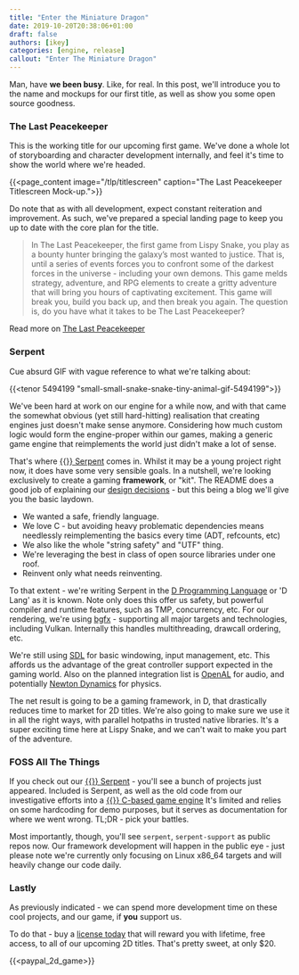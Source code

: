 ```yaml
---
title: "Enter the Miniature Dragon"
date: 2019-10-20T20:38:06+01:00
draft: false
authors: [ikey]
categories: [engine, release]
callout: "Enter The Miniature Dragon"
---
```


Man, have **we been busy**. Like, for real. In this post, we'll introduce
you to the name and mockups for our first title, as well as show you
some open source goodness.

### The Last Peacekeeper

This is the working title for our upcoming first game. We've done a whole lot
of storyboarding and character development internally, and feel it's time to
show the world where we're headed.

{{<page_content image="/tlp/titlescreen" caption="The Last Peacekeeper Titlescreen Mock-up.">}}

Do note that as with all development, expect constant reiteration and improvement.
As such, we've prepared a special landing page to keep you up to date with the
core plan for the title.

> In The Last Peacekeeper, the first game from Lispy Snake, you play as a bounty hunter bringing the galaxy’s most wanted to justice. That is, until a series of events forces you to confront some of the darkest forces in the universe - including your own demons. This game melds strategy, adventure, and RPG elements to create a gritty adventure that will bring you hours of captivating excitement. This game will break you, build you back up, and then break you again. The question is, do you have what it takes to be The Last Peacekeeper?

Read more on [The Last Peacekeeper](/the-last-peacekeeper)

### Serpent

Cue absurd GIF with vague reference to what we're talking about:

{{<tenor 5494199 "small-small-snake-snake-tiny-animal-gif-5494199">}}

We've been hard at work on our engine for a while now, and with that came the somewhat
obvious (yet still hard-hitting) realisation that creating engines just doesn't make
sense anymore. Considering how much custom logic would form the engine-proper within
our games, making a generic game engine that reimplements the world just didn't make
a lot of sense.

That's where [{{<fontawesome fab fa-github>}} Serpent](https://github.com/lispysnake/serpent) comes in.
Whilst it may be a young project right now, it does have some very sensible goals. In a nutshell, we're
looking exclusively to create a gaming **framework**, or "kit". The README does a good job of explaining
our [design decisions](https://github.com/lispysnake/serpent/blob/master/README.md) - but this being
a blog we'll give you the basic laydown.

 - We wanted a safe, friendly language.
 - We love C - but avoiding heavy problematic dependencies means needlessly reimplementing the basics every time (ADT, refcounts, etc)
 - We also like the whole "string safety" and "UTF" thing.
 - We're leveraging the best in class of open source libraries under one roof.
 - Reinvent only what needs reinventing.

To that extent - we're writing Serpent in the [D Programming Language](https://dlang.org/) or 'D Lang' as it is known.
Note only does this offer us safety, but powerful compiler and runtime features, such as TMP, concurrency, etc.
For our rendering, we're using [bgfx](https://github.com/bkaradzic/bgfx) - supporting all major targets and technologies,
including Vulkan. Internally this handles multithreading, drawcall ordering, etc.

We're still using [SDL](https://libsdl.org) for basic windowing, input management, etc. This affords us the advantage of
the great controller support expected in the gaming world. Also on the planned integration list is [OpenAL](https://www.openal.org/) for audio, and potentially [Newton Dynamics](http://newtondynamics.com/forum/newton.php) for physics.

The net result is going to be a gaming framework, in D, that drastically reduces time to market for 2D titles. We're also going to make
sure we use it in all the right ways, with parallel hotpaths in trusted native libraries. It's a super exciting time here at Lispy Snake,
and we can't wait to make you part of the adventure.

### FOSS All The Things

If you check out our [{{<fontawesome fab fa-github>}} Serpent](https://github.com/lispysnake) - you'll see a bunch of projects just appeared. Included is Serpent, as well as the old code from our
investigative efforts into a [{{<fontawesome fab fa-github>}} C-based game engine](https://github.com/lispysnake/lispysnake2d) It's limited and relies on some hardcoding for demo purposes, but it serves as
documentation for where we went wrong. TL;DR - pick your battles.

Most importantly, though, you'll see `serpent`, `serpent-support` as public repos now. Our framework development will happen in the
public eye - just please note we're currently only focusing on Linux x86_64 targets and will heavily change our code daily.

### Lastly

As previously indicated - we can spend more development time on these cool projects, and our game, if **you** support us.

To do that - buy a [license today](/the-game-raiser/) that will reward you with lifetime, free access, to all of our upcoming 2D titles.
That's pretty sweet, at only $20.

{{<paypal_2d_game>}}
